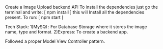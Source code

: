 Create a Image Upload backend API
To install the dependencies just go the terminal and write:
 [ npm install ] this will Install all the dependencies present.
To run: [ npm start ]

Tech Stack:
1)MySQl : For Database Storage where it stores the image name, type and format.
2)Express: To create a backend app.

Followed a proper Model View Controller pattern.
